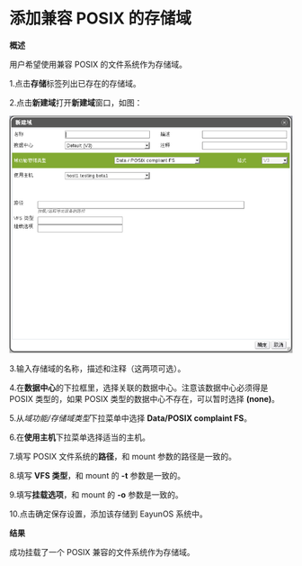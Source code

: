 # 添加兼容 POSIX 的存储域

**概述**

用户希望使用兼容 POSIX 的文件系统作为存储域。

1.点击**存储**标签列出已存在的存储域。

2.点击**新建域**打开**新建域**窗口，如图：

![添加 POSIX 存储](../images/storage-add-posix.png)

3.输入存储域的名称，描述和注释（这两项可选）。

4.在**数据中心**的下拉框里，选择关联的数据中心。注意该数据中心必须得是 POSIX
类型的，如果 POSIX 类型的数据中心不存在，可以暂时选择 **(none)**。

5.从*域功能/存储域类型*下拉菜单中选择 **Data/POSIX complaint FS**。

6.在**使用主机**下拉菜单选择适当的主机。

7.填写 POSIX 文件系统的**路径**，和 mount 参数的路径是一致的。

8.填写 **VFS 类型**，和 mount 的 **-t** 参数是一致的。

9.填写**挂载选项**，和 mount 的 **-o** 参数是一致的。

10.点击确定保存设置，添加该存储到 EayunOS 系统中。

**结果**

成功挂载了一个 POSIX 兼容的文件系统作为存储域。

